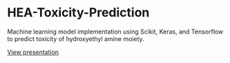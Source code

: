 # HEA-Toxicity-Prediction

Machine learning model implementation using Scikit, Keras, and Tensorflow to predict toxicity of hydroxyethyl amine moiety. 

[View presentation](https://docs.google.com/presentation/d/1R5zwVPQWEHja6tMj-ywA0GBgc2bW8TzF_VK7QWQL6zs/edit?usp=sharing)
